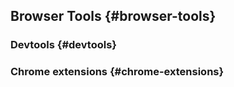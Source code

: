 ## Browser Tools {#browser-tools}

### Devtools {#devtools}

### Chrome extensions {#chrome-extensions}